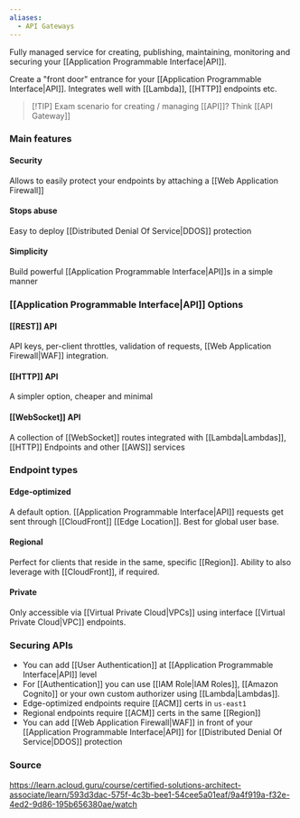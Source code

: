 ```yaml
---
aliases:
  - API Gateways
---
```

Fully managed service for creating, publishing, maintaining, monitoring and securing your [[Application Programmable Interface|API]].

Create a "front door" entrance for your [[Application Programmable Interface|API]].
Integrates well with [[Lambda]], [[HTTP]] endpoints etc.
> [!TIP] Exam scenario for creating / managing [[API]]?
> Think [[API Gateway]]
### Main features
#### Security
Allows to easily protect your endpoints by attaching a [[Web Application Firewall]]
#### Stops abuse
Easy to deploy [[Distributed Denial Of Service|DDOS]] protection
#### Simplicity
Build powerful [[Application Programmable Interface|API]]s in a simple manner

### [[Application Programmable Interface|API]] Options
#### [[REST]] API
API keys, per-client throttles, validation of requests, [[Web Application Firewall|WAF]] integration.
#### [[HTTP]] API
A simpler option, cheaper and minimal
#### [[WebSocket]] API
A collection of [[WebSocket]] routes integrated with [[Lambda|Lambdas]], [[HTTP]] Endpoints and other [[AWS]] services
### Endpoint types
#### Edge-optimized
A default option. [[Application Programmable Interface|API]] requests get sent through [[CloudFront]] [[Edge Location]]. Best for global user base.
#### Regional
Perfect for clients that reside in the same, specific [[Region]].
Ability to also leverage with [[CloudFront]], if required.
#### Private
Only accessible via [[Virtual Private Cloud|VPCs]] using interface [[Virtual Private Cloud|VPC]] endpoints.

### Securing APIs
* You can add [[User Authentication]] at [[Application Programmable Interface|API]] level
* For [[Authentication]] you can use [[IAM Role|IAM Roles]], [[Amazon Cognito]] or your own custom authorizer using [[Lambda|Lambdas]].
* Edge-optimized endpoints require [[ACM]] certs in `us-east1`
* Regional endpoints require [[ACM]] certs in the same [[Region]]
* You can add [[Web Application Firewall|WAF]] in front of your [[Application Programmable Interface|API]] for [[Distributed Denial Of Service|DDOS]] protection
### Source
https://learn.acloud.guru/course/certified-solutions-architect-associate/learn/593d3dac-575f-4c3b-bee1-54cee5a01eaf/9a4f919a-f32e-4ed2-9d86-195b656380ae/watch
